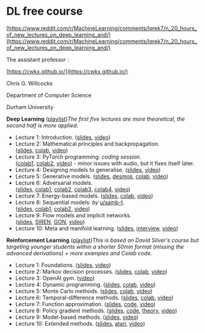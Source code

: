 # DL free course

[https://www.reddit.com/r/MachineLearning/comments/lqrek7/n_20_hours_of_new_lectures_on_deep_learning_and/](https://www.reddit.com/r/MachineLearning/comments/lqrek7/n_20_hours_of_new_lectures_on_deep_learning_and/)

The assistant professor :

[https://cwkx.github.io/](https://cwkx.github.io/)

Chris G. Willcocks

Department of Computer Science

Durham University

**Deep Learning** ([playlist](https://www.youtube.com/playlist?list=PLMsTLcO6etti_SObSLvk9ZNvoS_0yia57))*The first five lectures are more theoretical, the second half is more applied.*

- Lecture 1: Introduction. ([slides](https://cwkx.github.io/data/teaching/dl-and-rl/dl-lecture1.pdf), [video](https://www.youtube.com/watch?v=s2uXPz3wyCk&list=PLMsTLcO6etti_SObSLvk9ZNvoS_0yia57&index=1))
- Lecture 2: Mathematical principles and backpropagation. ([slides](https://cwkx.github.io/data/teaching/dl-and-rl/dl-lecture2.pdf), [colab](https://colab.research.google.com/gist/cwkx/dfa207c8ceed5999bdad1ec6f637dd47/distributions.ipynb), [video](https://www.youtube.com/watch?v=dfZ0cIQSjm4&list=PLMsTLcO6etti_SObSLvk9ZNvoS_0yia57&index=2))
- Lecture 3: PyTorch programming: *coding session*. ([colab1](https://colab.research.google.com/gist/cwkx/441e508d3b904413fd3950a09a1d3bd6/classifier.ipynb), [colab2](https://colab.research.google.com/gist/cwkx/3a6eba039aa9f68d0b9d37a02216d385/convnet.ipynb), [video](https://www.youtube.com/watch?v=KiqXWOcz4Z0&list=PLMsTLcO6etti_SObSLvk9ZNvoS_0yia57&index=3)) - minor issues with audio, but it fixes itself later.
- Lecture 4: Designing models to generalise. ([slides](https://cwkx.github.io/data/teaching/dl-and-rl/dl-lecture4.pdf), [video](https://www.youtube.com/watch?v=4vKKj8bkS-E&list=PLMsTLcO6etti_SObSLvk9ZNvoS_0yia57&index=4))
- Lecture 5: Generative models. ([slides](https://cwkx.github.io/data/teaching/dl-and-rl/dl-lecture5.pdf), [desmos](https://www.desmos.com/calculator/2sboqbhler), [colab](https://colab.research.google.com/gist/cwkx/e3ef25d0adb6e2f2bf747ce664bab318/conv-autoencoder.ipynb), [video](https://www.youtube.com/watch?v=hyxlTwvLi-o&list=PLMsTLcO6etti_SObSLvk9ZNvoS_0yia57&index=5))
- Lecture 6: Adversarial models. ([slides](https://cwkx.github.io/data/teaching/dl-and-rl/dl-lecture6.pdf), [colab1](https://colab.research.google.com/gist/cwkx/74e33bc96f94f381bd15032d57e43786/simple-gan.ipynb), [colab2](https://colab.research.google.com/gist/cwkx/348cde3bf11a08c45a69b1873ebb6de3/conditional-gan.ipynb), [colab3](https://colab.research.google.com/gist/cwkx/7f5377ed8414a096180128b487846698/info-gan.ipynb), [colab4](https://colab.research.google.com/gist/cwkx/aece978bc38ba35c2267d91b793a1456/unet.ipynb), [video](https://www.youtube.com/watch?v=JLHyU7AjB4s&list=PLMsTLcO6etti_SObSLvk9ZNvoS_0yia57&index=6))
- Lecture 7: Energy-based models. ([slides](https://cwkx.github.io/data/teaching/dl-and-rl/dl-lecture7.pdf), [colab](https://colab.research.google.com/gist/cwkx/6b2d802e804e908a3ee3d58c1e0e73be/dbm.ipynb), [video](https://www.youtube.com/watch?v=kpulMklVmRU&list=PLMsTLcO6etti_SObSLvk9ZNvoS_0yia57&index=7))
- Lecture 8: Sequential models: *by* [u/samb-t](https://www.reddit.com/u/samb-t/). ([slides](https://cwkx.github.io/data/teaching/dl-and-rl/dl-lecture8.pdf), [colab1](https://colab.research.google.com/gist/samb-t/ac6dbd433c618eedcd0442f577697ea3/generative-rnn.ipynb), [colab2](https://colab.research.google.com/gist/samb-t/27cc3217799825975b65326d6e7b377b/transformer-translation.ipynb), [video](https://www.youtube.com/watch?v=pxRnFwNFTOM&list=PLMsTLcO6etti_SObSLvk9ZNvoS_0yia57&index=8))
- Lecture 9: Flow models and implicit networks. ([slides](https://cwkx.github.io/data/teaching/dl-and-rl/dl-lecture9.pdf), [SIREN](https://vsitzmann.github.io/siren/), [GON](https://cwkx.github.io/data/GON/), [video](https://www.youtube.com/watch?v=zRdwh9C5xn4&list=PLMsTLcO6etti_SObSLvk9ZNvoS_0yia57&index=9))
- Lecture 10: Meta and manifold learning. ([slides](https://cwkx.github.io/data/teaching/dl-and-rl/dl-lecture10.pdf), [interview](https://youtu.be/PqbB07n_uQ4?t=444), [video](https://www.youtube.com/watch?v=na1-oIn8Kdo&list=PLMsTLcO6etti_SObSLvk9ZNvoS_0yia57&index=10))

**Reinforcement Learning** ([playlist](https://www.youtube.com/playlist?list=PLMsTLcO6ettgmyLVrcPvFLYi2Rs-R4JOE))*This is based on David Silver's course but targeting younger students within a shorter 50min format (missing the advanced derivations) + more examples and Colab code.*

- Lecture 1: Foundations. ([slides](https://cwkx.github.io/data/teaching/dl-and-rl/rl-lecture1.pdf), [video](https://www.youtube.com/watch?v=K67RJH3V7Yw&list=PLMsTLcO6ettgmyLVrcPvFLYi2Rs-R4JOE&index=1))
- Lecture 2: Markov decision processes. ([slides](https://cwkx.github.io/data/teaching/dl-and-rl/rl-lecture2.pdf), [colab](https://colab.research.google.com/gist/cwkx/ba6c44031137575d2445901ee90454da/mrp.ipynb), [video](https://www.youtube.com/watch?v=RmOdTQYQqmQ&list=PLMsTLcO6ettgmyLVrcPvFLYi2Rs-R4JOE&index=2))
- Lecture 3: OpenAI gym. ([video](https://www.youtube.com/watch?v=BNSwFURmaCA&list=PLMsTLcO6ettgmyLVrcPvFLYi2Rs-R4JOE&index=3))
- Lecture 4: Dynamic programming. ([slides](https://cwkx.github.io/data/teaching/dl-and-rl/rl-lecture4.pdf), [colab](https://colab.research.google.com/gist/cwkx/670c8d44a9a342355a4a883c498dbc9d/dynamic-programming.ipynb), [video](https://www.youtube.com/watch?v=gqC_p2XWpLU&list=PLMsTLcO6ettgmyLVrcPvFLYi2Rs-R4JOE&index=4))
- Lecture 5: Monte Carlo methods. ([slides](https://cwkx.github.io/data/teaching/dl-and-rl/rl-lecture5.pdf), [colab](https://colab.research.google.com/gist/cwkx/a5129e8888562d1b4ecb0da611c58ce8/monte-carlo-methods.ipynb), [video](https://www.youtube.com/watch?v=4xfWzLmIccs&list=PLMsTLcO6ettgmyLVrcPvFLYi2Rs-R4JOE&index=5))
- Lecture 6: Temporal-difference methods. ([slides](https://cwkx.github.io/data/teaching/dl-and-rl/rl-lecture6.pdf), [colab](https://colab.research.google.com/gist/cwkx/54e2e6d59918a083e47f19404fe275b4/temporal-difference-learning.ipynb), [video](https://www.youtube.com/watch?v=phgI_880uSw&list=PLMsTLcO6ettgmyLVrcPvFLYi2Rs-R4JOE&index=6))
- Lecture 7: Function approximation. ([slides](https://cwkx.github.io/data/teaching/dl-and-rl/rl-lecture7.pdf), [code](https://github.com/higgsfield/RL-Adventure), [video](https://www.youtube.com/watch?v=oqmCj95d3Y4&list=PLMsTLcO6ettgmyLVrcPvFLYi2Rs-R4JOE&index=7))
- Lecture 8: Policy gradient methods. ([slides](https://cwkx.github.io/data/teaching/dl-and-rl/rl-lecture8.pdf), [code](https://github.com/higgsfield/RL-Adventure-2), [theory](https://lilianweng.github.io/lil-log/2018/04/08/policy-gradient-algorithms.html), [video](https://www.youtube.com/watch?v=h4HixR0Co6Q&list=PLMsTLcO6ettgmyLVrcPvFLYi2Rs-R4JOE&index=8))
- Lecture 9: Model-based methods. ([slides](https://cwkx.github.io/data/teaching/dl-and-rl/rl-lecture9.pdf), [video](https://www.youtube.com/watch?v=aUjuBvqJ8UM&list=PLMsTLcO6ettgmyLVrcPvFLYi2Rs-R4JOE&index=9))
- Lecture 10: Extended methods. ([slides](https://cwkx.github.io/data/teaching/dl-and-rl/rl-lecture10.pdf), [atari](https://www.youtube.com/playlist?list=PL34t13IwtOXUNliyyJtoamekLAbqhB9Il), [video](https://www.youtube.com/watch?v=w6rGqprrxp8&list=PLMsTLcO6ettgmyLVrcPvFLYi2Rs-R4JOE&index=10))
